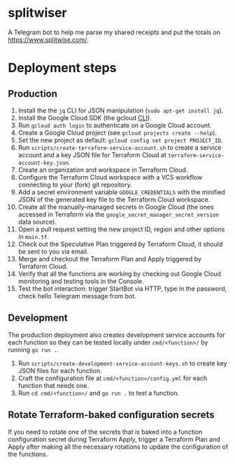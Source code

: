 # splitwiser

A Telegram bot to help me parse my shared receipts and put the totals on https://www.splitwise.com/.

# Deployment steps

## Production

1. Install the the `jq` CLI for JSON manipulation (`sudo apt-get install jq`).
2. Install the Google Cloud SDK (the gcloud [CLI](https://cloud.google.com/sdk/docs/install)).
3. Run `gcloud auth login` to authenticate on a Google Cloud account.
4. Create a Google Cloud project (see `gcloud projects create --help`).
5. Set the new project as default: `gcloud config set project PROJECT_ID`.
6. Run `scripts/create-terraform-service-account.sh` to create a service account and a key JSON file for Terraform Cloud at `terraform-service-account-key.json`.
7. Create an organization and workspace in Terraform Cloud.
8. Configure the Terraform Cloud workspace with a VCS workflow connecting to your (fork) git repository.
9. Add a secret environment variable `GOOGLE_CREDENTIALS` with the minified JSON of the generated key file to the Terraform Cloud workspace.
10. Create all the manually-managed secrets in Google Cloud (the ones accessed in Terraform via the `google_secret_manager_secret_version` data source).
11. Open a pull request setting the new project ID, region and other options in `main.tf`.
12. Check out the Speculative Plan triggered by Terraform Cloud, it should be sent to you via email.
13. Merge and checkout the Terraform Plan and Apply triggered by Terraform Cloud.
14. Verify that all the functions are working by checking out Google Cloud monitoring and testing tools in the Console.
15. Test the bot interaction: trigger StartBot via HTTP, type in the password, check hello Telegram message from bot.

## Development

The production deployment also creates development service accounts for each function so they can be tested locally under `cmd/<function>/` by running `go run .`.

1. Run `scripts/create-development-service-account-keys.sh` to create key JSON files for each function.
2. Craft the configuration file at `cmd/<function>/config.yml` for each function that needs one.
3. Run `cd cmd/<function>/` and `go run .` to test a function.

## Rotate Terraform-baked configuration secrets

If you need to rotate one of the secrets that is baked into a function configuration secret during Terraform Apply, trigger a Terraform Plan and Apply after making all the necessary rotations to update the configuration of the functions.
